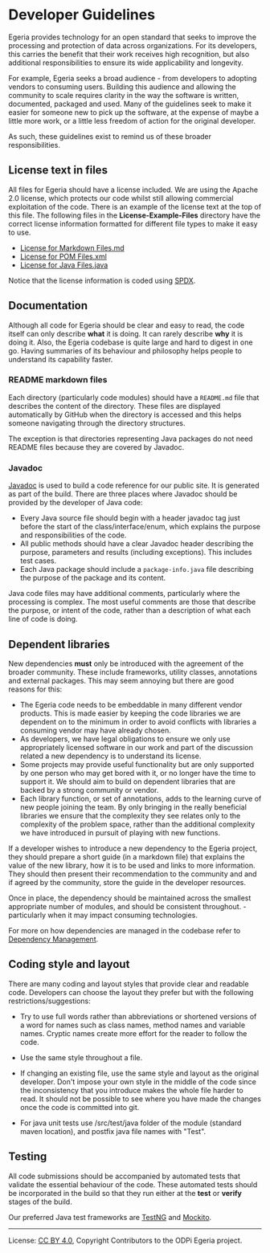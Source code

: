 <!-- SPDX-License-Identifier: CC-BY-4.0 -->
<!-- Copyright Contributors to the ODPi Egeria project. -->

# Developer Guidelines

Egeria provides technology for an open standard that seeks to improve the processing and
protection of data across organizations.  For its developers, this carries the benefit that
their work receives high recognition, but also additional responsibilities to ensure its
wide applicability and longevity.

For example, Egeria seeks a broad audience - from developers to adopting vendors to consuming users.
Building this audience and allowing the community to scale requires clarity in the way
the software is written, documented, packaged and used.  Many of the guidelines seek to make
it easier for someone new to pick up the software, at the expense of maybe a little more work,
or a little less freedom of action for the original developer.

As such, these guidelines exist to remind us of these broader responsibilities.

## License text in files

All files for Egeria should have a license included.  We are using the Apache 2.0 license,
which protects our code whilst still allowing commercial exploitation of the code.  There is
an example of the license text at the top of this file.  The following files in the
**License-Example-Files** directory have the correct
license information formatted for different file types to make it easy to use.

* [License for Markdown Files.md](./License-Example-Files/License_for_Markdown_Files.md)
* [License for POM Files.xml](./License-Example-Files/License_for_POM_Files.xml)
* [License for Java Files.java](./License-Example-Files/License_for_Java_Files.java)

Notice that the license information is coded using [SPDX](https://spdx.org/ids).

## Documentation

Although all code for Egeria should be clear and easy to read, the code itself can only
describe **what** it is doing.  It can rarely describe **why** it is doing it.  Also, the
Egeria codebase is quite large and hard to digest in one go.  Having summaries of its
behaviour and philosophy helps people to understand its capability faster.

### README markdown files

Each directory (particularly code modules) should have a `README.md` file that describes the
content of the directory.  These files are displayed automatically by GitHub when the
directory is accessed and this helps someone navigating through the directory structures.

The exception is that directories representing Java packages do not need README files
because they are covered by Javadoc.

### Javadoc

[Javadoc](https://docs.oracle.com/javase/7/docs/technotes/tools/solaris/javadoc.html)
is used to build a code reference for our public site.  It is generated
as part of the build.  There are three places where Javadoc should be provided
by the developer of Java code:

* Every Java source file should begin with a header javadoc tag just before the start of the
class/interface/enum, which explains the purpose and responsibilities of the code.
* All public methods should have a clear Javadoc header describing the purpose, parameters and
results (including exceptions).  This includes test cases.
* Each Java package should include a `package-info.java` file describing the purpose of the
package and its content.

Java code files may have additional comments, particularly where the processing is complex.
The most useful comments are those that describe the purpose, or intent of the code,
rather than a description of what each line of code is doing.

## Dependent libraries

New dependencies **must** only be introduced with the agreement of the broader
community.  These include frameworks, utility classes, annotations and external packages.
This may seem annoying but there are good reasons for this:

* The Egeria code needs to be embeddable in many different vendor products.
This is made easier by keeping the code libraries we are dependent on to the minimum
in order to avoid conflicts with libraries a consuming vendor may have already chosen.
* As developers, we have legal obligations to ensure we only use appropriately
licensed software in our work and part of the discussion related a new dependency
is to understand its license.
* Some projects may provide useful functionality but are only supported by one
person who may get bored with it, or no longer have the time to support it.
We should aim to build on dependent libraries that are backed by a strong
community or vendor.
* Each library function, or set of annotations, adds to the learning curve of
new people joining the team.  By only bringing in the really beneficial
libraries we ensure that the complexity they see relates only to the complexity
of the problem space, rather than the additional complexity we have introduced in
pursuit of playing with new functions.

If a developer wishes to introduce a new dependency to the Egeria project,
they should prepare a short guide (in a markdown file) that explains the value of
the new library, how it is to be used and links to more information.
They should then present their recommendation to the community and
and if agreed by the community, store the guide in the developer resources.

Once in place, the dependency should be maintained across the smallest appropriate
number of modules, and should be consistent throughout. - particularly when it may impact consuming technologies.

For more on how dependencies are managed in the codebase refer to [Dependency Management](./Dependency-Management.md).

## Coding style and layout

There are many coding and layout styles that provide clear and readable code.
Developers can choose the layout they prefer but with the following
restrictions/suggestions:

* Try to use full words rather than abbreviations or shortened versions of
a word for names such as class names, method names and variable names.
Cryptic names create more effort for the reader to follow the code.
* Use the same style throughout a file.
* If changing an existing file, use the same style and layout as the original
developer.  Don't impose your own style in the middle of the code since the
inconsistency that you introduce makes the whole file harder to read.
It should not be possible to see where you have made the changes once the
code is committed into git.

* For java unit tests use /src/test/java folder of the module (standard maven location), and postfix java file names with "Test".

## Testing

All code submissions should be accompanied by automated tests that validate
the essential behaviour of the code.  These automated tests should be
incorporated in the build so that they run either at the **test** or **verify**
stages of the build.

Our preferred Java test frameworks are [TestNG](http://testng.org) and [Mockito](http://mockito.org).



----
License: [CC BY 4.0](https://creativecommons.org/licenses/by/4.0/),
Copyright Contributors to the ODPi Egeria project.

